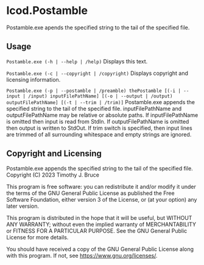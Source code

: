 # Icod.Postamble
Postamble.exe apends the specified string to the tail of the specified file.

## Usage
`Postamble.exe (-h | --help | /help)`
Displays this text.

`Postamble.exe (-c | --copyright | /copyright)`
Displays copyright and licensing information.

`Postamble.exe (-p | --postamble | /preamble) thePostamble [(-i | --input | /input) inputFilePathName] [(-o | --output | /output) outputFilePathName] [(-t | --trim | /trim)]`
Postamble.exe appends the specified string to the tail of the specified file.
inputFilePathName and outputFilePathName may be relative or absolute paths.
If inputFilePathName is omitted then input is read from StdIn.
If outputFilePathName is omitted then output is written to StdOut.
If trim switch is specified, then input lines are trimmed of all surrounding whitespace and empty strings are ignored.

## Copyright and Licensing
Postamble.exe appends the specified string to the tail of the specified file.
Copyright (C) 2023 Timothy J. Bruce

This program is free software: you can redistribute it and/or modify
it under the terms of the GNU General Public License as published 
the Free Software Foundation, either version 3 of the License, or
(at your option) any later version.

This program is distributed in the hope that it will be useful,
but WITHOUT ANY WARRANTY; without even the implied warranty of
MERCHANTABILITY or FITNESS FOR A PARTICULAR PURPOSE.  See the
GNU General Public License for more details.

You should have received a copy of the GNU General Public License
along with this program.  If not, see <https://www.gnu.org/licenses/>.